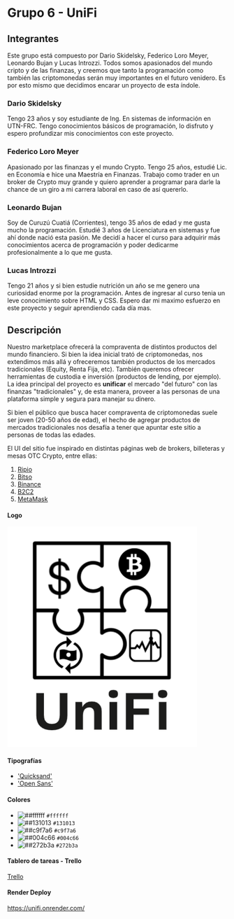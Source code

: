 # Grupo 6 - UniFi

## Integrantes

Este grupo está compuesto por Dario Skidelsky, Federico Loro Meyer, Leonardo Bujan y Lucas Introzzi. Todos somos apasionados del mundo cripto y de las finanzas, y creemos que tanto la programación como también las criptomonedas serán muy importantes en el futuro venidero. Es por esto mismo que decidimos encarar un proyecto de esta índole.

### Dario Skidelsky

Tengo 23 años y soy estudiante de Ing. En sistemas de información en UTN-FRC. Tengo conocimientos básicos de programación, lo disfruto y espero profundizar mis conocimientos con este proyecto.

### Federico Loro Meyer

Apasionado por las finanzas y el mundo Crypto. Tengo 25 años, estudié Lic. en Economía e hice una Maestría en Finanzas. Trabajo como trader en un broker de Crypto muy grande y quiero aprender a programar para darle la chance de un giro a mi carrera laboral en caso de así quererlo.

### Leonardo Bujan

Soy de Curuzú Cuatiá (Corrientes), tengo 35 años de edad y me gusta mucho la programación. Estudié 3 años de Licenciatura en sistemas y fue ahí donde nació esta pasión. Me decidí a hacer el curso para adquirir más conocimientos acerca de programación y poder dedicarme profesionalmente a lo que me gusta.

### Lucas Introzzi

Tengo 21 años y si bien estudie nutrición un año se me genero una curiosidad enorme por la programación. Antes de ingresar al curso tenia un leve conocimiento sobre HTML y CSS. Espero dar mi maximo esfuerzo en este proyecto y seguir aprendiendo cada día mas.

## Descripción

Nuestro marketplace ofrecerá la compraventa de distintos productos del mundo financiero. Si bien la idea inicial trató de criptomonedas, nos extendimos más allá y ofreceremos también productos de los mercados tradicionales (Equity, Renta Fija, etc).
También queremos ofrecer herramientas de custodia e inversión (productos de lending, por ejemplo).
La idea principal del proyecto es **unificar** el mercado "del futuro" con las finanzas "tradicionales" y, de esta manera, proveer a las personas de una plataforma simple y segura para manejar su dinero.

Si bien el público que busca hacer compraventa de criptomonedas suele ser joven (20-50 años de edad), el hecho de agregar productos de mercados tradicionales nos desafía a tener que apuntar este sitio a personas de todas las edades.

El UI del sitio fue inspirado en distintas páginas web de brokers, billeteras y mesas OTC Crypto, entre ellas:

1. [Ripio](https://ripio.com)
2. [Bitso](https://bitso.com)
3. [Binance](https://binance.com)
4. [B2C2](https://b2c2.com)
5. [MetaMask](https://metamask.io)

#### Logo

![logo](/website/public/img/logo.png)

#### Tipografías

- ['Quicksand'](https://freefontsfamily.com/quicksand-font/)
- ['Open Sans'](https://freefontsfamily.com/open-sans-font-free/)

#### Colores

- ![##ffffff](https://via.placeholder.com/15/ffffff/000000?text=+) `#ffffff`
- ![##131013](https://via.placeholder.com/15/131013/000000?text=+) `#131013`
- ![##c9f7a6](https://via.placeholder.com/15/c9f7a6/000000?text=+) `#c9f7a6`
- ![##004c66](https://via.placeholder.com/15/004c66/000000?text=+) `#004c66`
- ![##272b3a](https://via.placeholder.com/15/272b3a/000000?text=+) `#272b3a`

#### Tablero de tareas - Trello

[Trello](https://trello.com/b/MMdCS9VY/grupo-6-digital-house)

#### Render Deploy
https://unifi.onrender.com/
